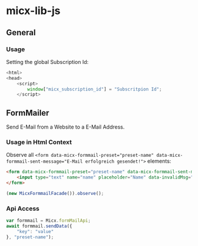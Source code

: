 # micx-lib-js

## General

### Usage

Setting the global Subscription Id:

```javascript
<html>
<head>
    <script>
        window["micx_subscription_id"] = "Subscritpion Id";
    </script>

```


## FormMailer

Send E-Mail from a Website to a E-Mail Address.

### Usage in Html Context

Observe all `<form data-micx-formmail-preset="preset-name" data-micx-formmail-sent-message="E-Mail erfolgreich gesendet!">` elements:

```html
<form data-micx-formmail-preset="preset-name" data-micx-formmail-sent-message="E-Mail erfolgreich gesendet!">
    <input type="text" name="name" placeholder="Name" data-invalidMsg="Bitte gültige E-Mail der Form name@domain.tld eingeben">
</form>
```

```javascript
(new MicxFormmailFacade()).observe();
```

### Api Access

```javascript
var formmail = Micx.formMailApi;
await formmail.sendData({
    "key": "value"
}, "preset-name");      
```
